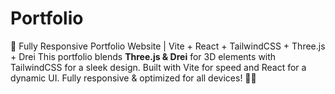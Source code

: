 # Portfolio
🚀 Fully Responsive Portfolio Website | Vite + React + TailwindCSS + Three.js + Drei  This portfolio blends **Three.js &amp; Drei** for 3D elements with TailwindCSS for a sleek design. Built with Vite for speed and React for a dynamic UI. Fully responsive &amp; optimized for all devices! 🚀✨
